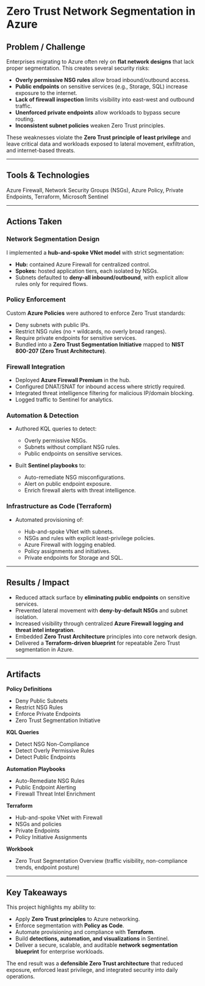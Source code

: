 # Zero Trust Network Segmentation in Azure

## Problem / Challenge

Enterprises migrating to Azure often rely on **flat network designs** that lack proper segmentation. This creates several security risks:

* **Overly permissive NSG rules** allow broad inbound/outbound access.
* **Public endpoints** on sensitive services (e.g., Storage, SQL) increase exposure to the internet.
* **Lack of firewall inspection** limits visibility into east-west and outbound traffic.
* **Unenforced private endpoints** allow workloads to bypass secure routing.
* **Inconsistent subnet policies** weaken Zero Trust principles.

These weaknesses violate the **Zero Trust principle of least privilege** and leave critical data and workloads exposed to lateral movement, exfiltration, and internet-based threats.

---

## Tools & Technologies
Azure Firewall, Network Security Groups (NSGs), Azure Policy, Private Endpoints, Terraform, Microsoft Sentinel

---

## Actions Taken

### Network Segmentation Design

I implemented a **hub-and-spoke VNet model** with strict segmentation:

* **Hub:** contained Azure Firewall for centralized control.
* **Spokes:** hosted application tiers, each isolated by NSGs.
* Subnets defaulted to **deny-all inbound/outbound**, with explicit allow rules only for required flows.

### Policy Enforcement

Custom **Azure Policies** were authored to enforce Zero Trust standards:

* Deny subnets with public IPs.
* Restrict NSG rules (no `*` wildcards, no overly broad ranges).
* Require private endpoints for sensitive services.
* Bundled into a **Zero Trust Segmentation Initiative** mapped to **NIST 800-207 (Zero Trust Architecture)**.

### Firewall Integration

* Deployed **Azure Firewall Premium** in the hub.
* Configured DNAT/SNAT for inbound access where strictly required.
* Integrated threat intelligence filtering for malicious IP/domain blocking.
* Logged traffic to Sentinel for analytics.

### Automation & Detection

* Authored KQL queries to detect:

  * Overly permissive NSGs.
  * Subnets without compliant NSG rules.
  * Public endpoints on sensitive services.
* Built **Sentinel playbooks** to:

  * Auto-remediate NSG misconfigurations.
  * Alert on public endpoint exposure.
  * Enrich firewall alerts with threat intelligence.

### Infrastructure as Code (Terraform)

* Automated provisioning of:

  * Hub-and-spoke VNet with subnets.
  * NSGs and rules with explicit least-privilege policies.
  * Azure Firewall with logging enabled.
  * Policy assignments and initiatives.
  * Private endpoints for Storage and SQL.

---

## Results / Impact

* Reduced attack surface by **eliminating public endpoints** on sensitive services.
* Prevented lateral movement with **deny-by-default NSGs** and subnet isolation.
* Increased visibility through centralized **Azure Firewall logging and threat intel integration**.
* Embedded **Zero Trust Architecture** principles into core network design.
* Delivered a **Terraform-driven blueprint** for repeatable Zero Trust segmentation in Azure.

---

## Artifacts

**Policy Definitions**

* Deny Public Subnets
* Restrict NSG Rules
* Enforce Private Endpoints
* Zero Trust Segmentation Initiative

**KQL Queries**

* Detect NSG Non-Compliance
* Detect Overly Permissive Rules
* Detect Public Endpoints

**Automation Playbooks**

* Auto-Remediate NSG Rules
* Public Endpoint Alerting
* Firewall Threat Intel Enrichment

**Terraform**

* Hub-and-spoke VNet with Firewall
* NSGs and policies
* Private Endpoints
* Policy Initiative Assignments

**Workbook**

* Zero Trust Segmentation Overview (traffic visibility, non-compliance trends, endpoint posture)

---

## Key Takeaways

This project highlights my ability to:

* Apply **Zero Trust principles** to Azure networking.
* Enforce segmentation with **Policy as Code**.
* Automate provisioning and compliance with **Terraform**.
* Build **detections, automation, and visualizations** in Sentinel.
* Deliver a secure, scalable, and auditable **network segmentation blueprint** for enterprise workloads.

The end result was a **defensible Zero Trust architecture** that reduced exposure, enforced least privilege, and integrated security into daily operations.
